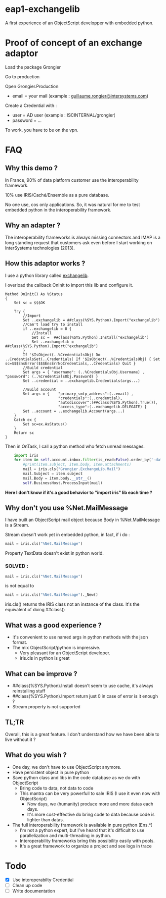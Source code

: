 # eap1-exchangelib

A first experience of an ObjectScript developper with embedded python.

# Proof of concept of an exchange adaptor

Load the package Grongier

Go to production

Open Grongier.Production

- email = your mail (example : guillaume.rongier@intersystems.com)

Create a Credential with :
- user = AD user (example : ISCINTERNAL/grongier)
- password = ...

To work, you have to be on the vpn.

# FAQ

## Why this demo ?

In France, 90% of data platform customer use the interoperability framework.

10% use IRIS/Caché/Ensemble as a pure database.

No one use, cos only applications. So, it was natural for me to test embedded python in the interoperability framework.

## Why an adapter ?

The interoperability frameworks is always missing connectors and IMAP is a long standing request that customers ask even before I start working on InterSystems technologies (2013).

## How this adaptor works ?

I use a python library called [exchangelib](https://github.com/ecederstrand/exchangelib).

I overload the callback OnInit to import this lib and configure it.

```objectscript
Method OnInit() As %Status
{
    Set sc = $$$OK

    Try {
        //Import
        Set ..exchangelib = ##class(%SYS.Python).Import("exchangelib")
        //Can't load try to install
        if ..exchangelib = 0 {
            //Install
            Set sc =  ##class(%SYS.Python).Install("exchangelib")
            Set ..exchangelib = ##class(%SYS.Python).Import("exchangelib")
        }
        If '$IsObject(..%CredentialsObj) Do ..CredentialsSet(..Credentials) If '$IsObject(..%CredentialsObj) { Set sc=$$$EnsError($$$EnsErrNoCredentials,..Credentials) Quit }
        //Build credential
        Set args = { "username": (..%CredentialsObj.Username) , "password": (..%CredentialsObj.Password) }
        Set ..credential = ..exchangelib.Credentials(args...)

        //Build account
        Set args = {    "primary_smtp_address":(..email) , 
                        "credentials":(..credential), 
                        "autodiscover":(##class(%SYS.Python).True()), 
                        "access_type":(..exchangelib.DELEGATE) }
        Set ..account = ..exchangelib.Account(args...)
    }
    Catch ex {
        Set sc=ex.AsStatus()
    }
    Return sc
}
```

Then in OnTask, I call a python method who fetch unread messages.

```python
    import iris
    for item in self.account.inbox.filter(is_read=False).order_by('-datetime_received')[:100]:
        #print(item.subject, item.body, item.attachments)
        mail = iris.cls("Grongier.ExchangeLib.Mail")
        mail.Subject = item.subject
        mail.Body = item.body.__str__()
        self.BusinessHost.ProcessInput(mail)
```

**Here I don't know if it's a good behavior to "import iris" lib each time ?**

## Why don't you use %Net.MailMessage

I have built an ObjectScript mail object because Body in %Net.MailMessage is a Stream.

Stream doesn't work yet in embedded python, in fact, if i do :

```python
mail = iris.cls("%Net.MailMessage")
```

Property TextData doesn't exist in python world.

### SOLVED :

```python
mail = iris.cls("%Net.MailMessage")
```

is not equal to

```python
mail = iris.cls("%Net.MailMessage")._New()
```

iris.cls() returns the IRIS class not an instance of the class.  It's the equivalent of doing ##class() 


## What was a good experience ?

* It's convenient to use named args in python methods with the json format.
* The mix ObjectScript/python is impressive. 
  * Very pleasant for an ObjectScript developer.
  * iris.cls in python is great

## What can be improve ?

* ##class(%SYS.Python).Install doesn't seem to use cache, it's always reinstalling stuff
* ##class(%SYS.Python).Import return just 0 in case of error is it enough ?
* Stream property is not supported

## TL;TR

Overall, this is a great feature. I don't understand how we have been able to live without it ?

## What do you wish ?

* One day, we don't have to use ObjectScript anymore.
* Have persistent object in pure python
* Save python class and libs in the code database as we do with ObjectScript
  * Bring code to data, not data to code
  * This mantra can be very powerfull to sale IRIS (I use it even now with ObjectScript)
    * Now days, we (humanity) produce more and more datas each days.
    * It's more cost-effective do bring code to data because code is lighter than datas.
* The full interoperability framework is available in pure python (Ens.*)
  * I'm not a python expert, but I've heard that it's difficult to use parallelization and multi-threading in python.
  * Interoperability frameworks bring this possibility easily with pools.
  * It's a great framework to organize a project and see logs in trace

# Todo 

- [x] Use interoperabilty Credential
- [ ] Clean up code
- [ ] Write documentation
